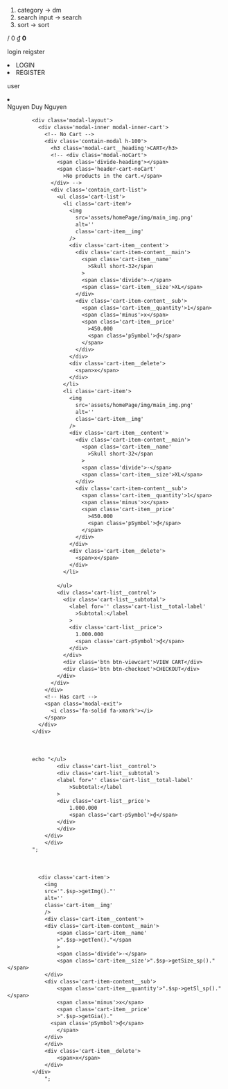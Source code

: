 <!-- render -->

1. category -> dm
2. search input -> search
3. sort -> sort

/
                    <span class='header-cart_price'> 0 </span>
                    <span class='header-cart__symbol'>₫</span>
                  </span>
                  <span class='header-cart__icon'>
                    <strong> 0 </strong>

login reigster
<li class='masthead__item masthead__item-login d-xl-block d-lg-block d-md-none d-none'>
      LOGIN
    </li>
    <li class='masthead__item masthead__item-register d-xl-block d-lg-block d-md-none d-none'>
      REGISTER
    </li>

user 
<li class='masthead__item d-xl-block d-lg-block d-md-none d-none'>
          <div class='user'>
            <span class='text-uppercase'>Nguyen Duy Nguyen</span>
          </div>
        </li>















 <!-- CART IN <= IPAD -->
            <div class='modal-layout'>
              <div class='modal-inner modal-inner-cart'>
                <!-- No Cart -->
                <div class='contain-modal h-100'>
                  <h3 class='modal-cart__heading'>CART</h3>
                  <!-- <div class='modal-noCart'>
                    <span class='divide-heading'></span>
                    <span class='header-cart-noCart'
                      >No products in the cart.</span>
                  </div> -->
                  <div class='contain_cart-list'>
                    <ul class='cart-list'>
                      <li class='cart-item'>
                        <img
                          src='assets/homePage/img/main_img.png'
                          alt=''
                          class='cart-item__img'
                        />
                        <div class='cart-item__content'>
                          <div class='cart-item-content__main'>
                            <span class='cart-item__name'
                              >Skull short-32</span
                            >
                            <span class='divide'>-</span>
                            <span class='cart-item__size'>XL</span>
                          </div>
                          <div class='cart-item-content__sub'>
                            <span class='cart-item__quantity'>1</span>
                            <span class='minus'>x</span>
                            <span class='cart-item__price'
                              >450.000
                              <span class='pSymbol'>₫</span>
                            </span>
                          </div>
                        </div>
                        <div class='cart-item__delete'>
                          <span>x</span>
                        </div>
                      </li>
                      <li class='cart-item'>
                        <img
                          src='assets/homePage/img/main_img.png'
                          alt=''
                          class='cart-item__img'
                        />
                        <div class='cart-item__content'>
                          <div class='cart-item-content__main'>
                            <span class='cart-item__name'
                              >Skull short-32</span
                            >
                            <span class='divide'>-</span>
                            <span class='cart-item__size'>XL</span>
                          </div>
                          <div class='cart-item-content__sub'>
                            <span class='cart-item__quantity'>1</span>
                            <span class='minus'>x</span>
                            <span class='cart-item__price'
                              >450.000
                              <span class='pSymbol'>₫</span>
                            </span>
                          </div>
                        </div>
                        <div class='cart-item__delete'>
                          <span>x</span>
                        </div>
                      </li>
                      
                    </ul>
                    <div class='cart-list__control'>
                      <div class='cart-list__subtotal'>
                        <label for='' class='cart-list__total-label'
                          >Subtotal:</label
                        >
                        <div class='cart-list__price'>
                          1.000.000
                          <span class='cart-pSymbol'>₫</span>
                        </div>
                      </div>
                      <div class='btn btn-viewcart'>VIEW CART</div>
                      <div class='btn btn-checkout'>CHECKOUT</div>
                    </div>
                  </div>
                </div>
                <!-- Has cart -->
                <span class='modal-exit'>
                  <i class='fa-solid fa-xmark'></i>
                </span>
              </div>
            </div>



            echo "</ul>
                    <div class='cart-list__control'>
                    <div class='cart-list__subtotal'>
                    <label for='' class='cart-list__total-label'
                        >Subtotal:</label
                    >
                    <div class='cart-list__price'>
                        1.000.000
                        <span class='cart-pSymbol'>₫</span>
                    </div>
                    </div>
                </div>
                </div>
            ";
            


              <div class='cart-item'>
                <img
                src='".$sp->getImg()."'
                alt=''
                class='cart-item__img'
                />
                <div class='cart-item__content'>
                <div class='cart-item-content__main'>
                    <span class='cart-item__name'
                    >".$sp->getTen()."</span
                    >
                    <span class='divide'>-</span>
                    <span class='cart-item__size'>".$sp->getSize_sp()."</span>
                </div>
                <div class='cart-item-content__sub'>
                    <span class='cart-item__quantity'>".$sp->getSl_sp()."</span>
                    <span class='minus'>x</span>
                    <span class='cart-item__price'
                    >".$sp->getGia()."
                  <span class='pSymbol'>₫</span>
                    </span>
                </div>
                </div>
                <div class='cart-item__delete'>
                    <span>x</span>
                </div>
            </div>
                ";